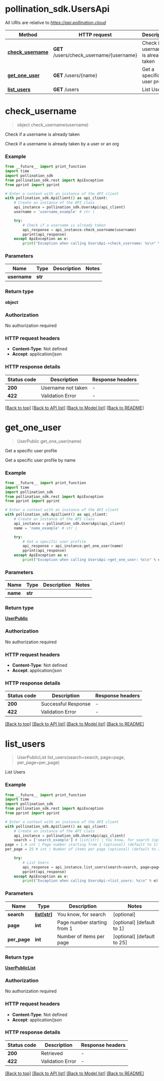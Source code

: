 # pollination_sdk.UsersApi

All URIs are relative to *https://api.pollination.cloud*

Method | HTTP request | Description
------------- | ------------- | -------------
[**check_username**](UsersApi.md#check_username) | **GET** /users/check_username/{username} | Check if a username is already taken
[**get_one_user**](UsersApi.md#get_one_user) | **GET** /users/{name} | Get a specific user profile
[**list_users**](UsersApi.md#list_users) | **GET** /users | List Users


# **check_username**
> object check_username(username)

Check if a username is already taken

Check if a username is already taken by a user or an org

### Example

```python
from __future__ import print_function
import time
import pollination_sdk
from pollination_sdk.rest import ApiException
from pprint import pprint

# Enter a context with an instance of the API client
with pollination_sdk.ApiClient() as api_client:
    # Create an instance of the API class
    api_instance = pollination_sdk.UsersApi(api_client)
    username = 'username_example' # str | 

    try:
        # Check if a username is already taken
        api_response = api_instance.check_username(username)
        pprint(api_response)
    except ApiException as e:
        print("Exception when calling UsersApi->check_username: %s\n" % e)
```

### Parameters

Name | Type | Description  | Notes
------------- | ------------- | ------------- | -------------
 **username** | **str**|  | 

### Return type

**object**

### Authorization

No authorization required

### HTTP request headers

 - **Content-Type**: Not defined
 - **Accept**: application/json

### HTTP response details
| Status code | Description | Response headers |
|-------------|-------------|------------------|
**200** | Username not taken |  -  |
**422** | Validation Error |  -  |

[[Back to top]](#) [[Back to API list]](../README.md#documentation-for-api-endpoints) [[Back to Model list]](../README.md#documentation-for-models) [[Back to README]](../README.md)

# **get_one_user**
> UserPublic get_one_user(name)

Get a specific user profile

Get a specific user profile by name

### Example

```python
from __future__ import print_function
import time
import pollination_sdk
from pollination_sdk.rest import ApiException
from pprint import pprint

# Enter a context with an instance of the API client
with pollination_sdk.ApiClient() as api_client:
    # Create an instance of the API class
    api_instance = pollination_sdk.UsersApi(api_client)
    name = 'name_example' # str | 

    try:
        # Get a specific user profile
        api_response = api_instance.get_one_user(name)
        pprint(api_response)
    except ApiException as e:
        print("Exception when calling UsersApi->get_one_user: %s\n" % e)
```

### Parameters

Name | Type | Description  | Notes
------------- | ------------- | ------------- | -------------
 **name** | **str**|  | 

### Return type

[**UserPublic**](UserPublic.md)

### Authorization

No authorization required

### HTTP request headers

 - **Content-Type**: Not defined
 - **Accept**: application/json

### HTTP response details
| Status code | Description | Response headers |
|-------------|-------------|------------------|
**200** | Successful Response |  -  |
**422** | Validation Error |  -  |

[[Back to top]](#) [[Back to API list]](../README.md#documentation-for-api-endpoints) [[Back to Model list]](../README.md#documentation-for-models) [[Back to README]](../README.md)

# **list_users**
> UserPublicList list_users(search=search, page=page, per_page=per_page)

List Users

### Example

```python
from __future__ import print_function
import time
import pollination_sdk
from pollination_sdk.rest import ApiException
from pprint import pprint

# Enter a context with an instance of the API client
with pollination_sdk.ApiClient() as api_client:
    # Create an instance of the API class
    api_instance = pollination_sdk.UsersApi(api_client)
    search = ['search_example'] # list[str] | You know, for search (optional)
page = 1 # int | Page number starting from 1 (optional) (default to 1)
per_page = 25 # int | Number of items per page (optional) (default to 25)

    try:
        # List Users
        api_response = api_instance.list_users(search=search, page=page, per_page=per_page)
        pprint(api_response)
    except ApiException as e:
        print("Exception when calling UsersApi->list_users: %s\n" % e)
```

### Parameters

Name | Type | Description  | Notes
------------- | ------------- | ------------- | -------------
 **search** | [**list[str]**](str.md)| You know, for search | [optional] 
 **page** | **int**| Page number starting from 1 | [optional] [default to 1]
 **per_page** | **int**| Number of items per page | [optional] [default to 25]

### Return type

[**UserPublicList**](UserPublicList.md)

### Authorization

No authorization required

### HTTP request headers

 - **Content-Type**: Not defined
 - **Accept**: application/json

### HTTP response details
| Status code | Description | Response headers |
|-------------|-------------|------------------|
**200** | Retrieved |  -  |
**422** | Validation Error |  -  |

[[Back to top]](#) [[Back to API list]](../README.md#documentation-for-api-endpoints) [[Back to Model list]](../README.md#documentation-for-models) [[Back to README]](../README.md)

